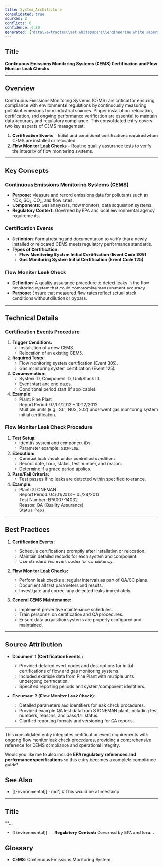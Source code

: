```yaml
---
title: System_Architecture
consolidated: true
sources: 2
conflicts: 0
confidence: 0.80
generated: ['data\\extracted\\set_whitepapers\\engineering_white_papers_WhitePapers_SampleTests_CertificationEventspdf_34e4c2dd.md', 'data\\extracted\\set_whitepapers\\engineering_white_papers_WhitePapers_SampleTests_FlowMonitorLeakCheckpdf_e0e74e0a.md']  # This would be a timestamp
---
```


## Title
**Continuous Emissions Monitoring Systems (CEMS) Certification and Flow Monitor Leak Checks**

---

## Overview
Continuous Emissions Monitoring Systems (CEMS) are critical for ensuring compliance with environmental regulations by continuously measuring pollutant emissions from industrial sources. Proper installation, relocation, certification, and ongoing performance verification are essential to maintain data accuracy and regulatory compliance. This consolidated entry covers two key aspects of CEMS management:

1. **Certification Events** – Initial and conditional certifications required when CEMS are installed or relocated.
2. **Flow Monitor Leak Checks** – Routine quality assurance tests to verify the integrity of flow monitoring systems.

---

## Key Concepts

### Continuous Emissions Monitoring Systems (CEMS)
- **Purpose:** Measure and record emissions data for pollutants such as NOx, SO₂, CO₂, and flow rates.
- **Components:** Gas analyzers, flow monitors, data acquisition systems.
- **Regulatory Context:** Governed by EPA and local environmental agency requirements.

### Certification Events
- **Definition:** Formal testing and documentation to verify that a newly installed or relocated CEMS meets regulatory performance standards.
- **Types of Certification:**
  - **Flow Monitoring System Initial Certification (Event Code 305)**
  - **Gas Monitoring System Initial Certification (Event Code 125)**

### Flow Monitor Leak Check
- **Definition:** A quality assurance procedure to detect leaks in the flow monitoring system that could compromise measurement accuracy.
- **Purpose:** Ensure that measured flow rates reflect actual stack conditions without dilution or bypass.

---

## Technical Details

### Certification Events Procedure
1. **Trigger Conditions:**
   - Installation of a new CEMS.
   - Relocation of an existing CEMS.
2. **Required Tests:**
   - Flow monitoring system certification (Event 305).
   - Gas monitoring system certification (Event 125).
3. **Documentation:**
   - System ID, Component ID, Unit/Stack ID.
   - Event start and end dates.
   - Conditional period start (if applicable).
4. **Example:**
   - Plant: Pine Plant  
     Report Period: 07/01/2012 – 10/12/2012  
     Multiple units (e.g., SL1, N02, S02) underwent gas monitoring system initial certification.

### Flow Monitor Leak Check Procedure
1. **Test Setup:**
   - Identify system and component IDs.
   - Parameter example: `S1CPFLOW`.
2. **Execution:**
   - Conduct leak check under controlled conditions.
   - Record date, hour, status, test number, and reason.
   - Determine if a grace period applies.
3. **Pass/Fail Criteria:**
   - Test passes if no leaks are detected within specified tolerance.
4. **Example:**
   - Plant: STONEMAN  
     Report Period: 04/01/2013 – 05/24/2013  
     Test Number: EPA007-14032  
     Reason: QA (Quality Assurance)  
     Status: Pass

---

## Best Practices

1. **Certification Events:**
   - Schedule certifications promptly after installation or relocation.
   - Maintain detailed records for each system and component.
   - Use standardized event codes for consistency.

2. **Flow Monitor Leak Checks:**
   - Perform leak checks at regular intervals as part of QA/QC plans.
   - Document all test parameters and results.
   - Investigate and correct any detected leaks immediately.

3. **General CEMS Maintenance:**
   - Implement preventive maintenance schedules.
   - Train personnel on certification and QA procedures.
   - Ensure data acquisition systems are properly configured and maintained.

---

## Source Attribution

- **Document 1 (Certification Events):**
  - Provided detailed event codes and descriptions for initial certifications of flow and gas monitoring systems.
  - Included example data from Pine Plant with multiple units undergoing certification.
  - Specified reporting periods and system/component identifiers.

- **Document 2 (Flow Monitor Leak Check):**
  - Detailed parameters and identifiers for leak check procedures.
  - Provided example QA test data from STONEMAN plant, including test numbers, reasons, and pass/fail status.
  - Clarified reporting formats and versioning for QA reports.

---

This consolidated entry integrates certification event requirements with ongoing flow monitor leak check procedures, providing a comprehensive reference for CEMS compliance and operational integrity. 

Would you like me to also include **EPA regulatory references and performance specifications** so this entry becomes a complete compliance guide?

## See Also

- [[Environmental]] - md']  # This would be a timestamp
---

## Title
**...
- [[Environmental]] - - **Regulatory Context:** Governed by EPA and loca...


## Glossary

- **CEMS**: Continuous Emissions Monitoring System
